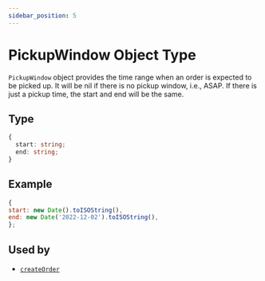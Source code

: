 ```yaml
---
sidebar_position: 5
---
```


# PickupWindow Object Type

`PickupWindow` object provides the time range when an order is expected to be picked up. It will be nil if there is no pickup window, i.e., ASAP. If there is just a pickup time, the start and end will be the same.

## Type

```ts
{
  start: string;
  end: string;
}
```

## Example

```js
{
start: new Date().toISOString(),
end: new Date('2022-12-02').toISOString(),
};
```

## Used by

- [`createOrder`](../../Components/Orders#create-order)
